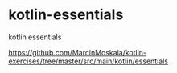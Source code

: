 # kotlin-essentials
kotlin essentials


https://github.com/MarcinMoskala/kotlin-exercises/tree/master/src/main/kotlin/essentials
